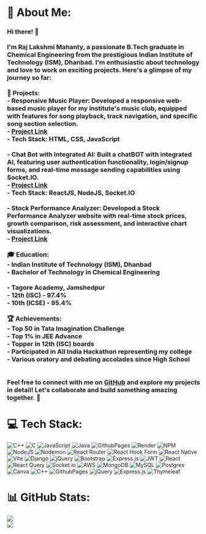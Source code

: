 # 💫 About Me:
### Hi there! 👋<br><br>I'm Raj Lakshmi Mahanty, a passionate B.Tech graduate in Chemical Engineering from the prestigious Indian Institute of Technology (ISM), Dhanbad. I'm enthusiastic about technology and love to work on exciting projects. Here's a glimpse of my journey so far:<br><br>🚀 **Projects:**<br>- **Responsive Music Player:** Developed a responsive web-based music player for my institute's music club, equipped with features for song playback, track navigation, and specific song section selection.<br>  - [Project Link](https://rajlakshmimahanty.github.io/MANTHAN.html/)<br>  - **Tech Stack:** HTML, CSS, JavaScript<br><br>- **Chat Bot with Integrated AI:** Built a chatBOT with integrated AI, featuring user authentication functionality, login/signup forms, and real-time message sending capabilities using Socket.IO.<br>  - [Project Link](https://chat-bot-axvd.onrender.com)<br>  - **Tech Stack:** ReactJS, NodeJS, Socket.IO<br><br>- **Stock Performance Analyzer:** Developed a Stock Performance Analyzer website with real-time stock prices, growth comparison, risk assessment, and interactive chart visualizations.<br>  - [Project Link](https://bit.ly/3KUpM5U)<br><br>🎓 **Education:**<br>- **Indian Institute of Technology (ISM), Dhanbad**<br>  - Bachelor of Technology in Chemical Engineering<br><br>- **Tagore Academy, Jamshedpur**<br>  - 12th (ISC) - 97.4%<br>  - 10th (ICSE) - 95.4%<br><br>🏆 **Achievements:**<br>- Top 50 in Tata Imagination Challenge<br>- Top 1% in JEE Advance<br>- Topper in 12th (ISC) boards<br>- Participated in All India Hackathon representing my college<br>- Various oratory and debating accolades since High School<br><br><br>Feel free to connect with me on [GitHub](https://github.com/RajLakshmiMahanty) and explore my projects in detail! Let's collaborate and build something amazing together. 🌟<br>


# 💻 Tech Stack:
![C++](https://img.shields.io/badge/c++-%2300599C.svg?style=flat&logo=c%2B%2B&logoColor=white) ![C](https://img.shields.io/badge/c-%2300599C.svg?style=flat&logo=c&logoColor=white) ![JavaScript](https://img.shields.io/badge/javascript-%23323330.svg?style=flat&logo=javascript&logoColor=%23F7DF1E) ![Java](https://img.shields.io/badge/java-%23ED8B00.svg?style=flat&logo=openjdk&logoColor=white) ![GithubPages](https://img.shields.io/badge/github%20pages-121013?style=flat&logo=github&logoColor=white) ![Render](https://img.shields.io/badge/Render-%46E3B7.svg?style=flat&logo=render&logoColor=white) ![NPM](https://img.shields.io/badge/NPM-%23CB3837.svg?style=flat&logo=npm&logoColor=white) ![NodeJS](https://img.shields.io/badge/node.js-6DA55F?style=flat&logo=node.js&logoColor=white) ![Nodemon](https://img.shields.io/badge/NODEMON-%23323330.svg?style=flat&logo=nodemon&logoColor=%BBDEAD) ![React Router](https://img.shields.io/badge/React_Router-CA4245?style=flat&logo=react-router&logoColor=white) ![React Hook Form](https://img.shields.io/badge/React%20Hook%20Form-%23EC5990.svg?style=flat&logo=reacthookform&logoColor=white) ![React Native](https://img.shields.io/badge/react_native-%2320232a.svg?style=flat&logo=react&logoColor=%2361DAFB) ![Vite](https://img.shields.io/badge/vite-%23646CFF.svg?style=flat&logo=vite&logoColor=white) ![Django](https://img.shields.io/badge/django-%23092E20.svg?style=flat&logo=django&logoColor=white) ![jQuery](https://img.shields.io/badge/jquery-%230769AD.svg?style=flat&logo=jquery&logoColor=white) ![Bootstrap](https://img.shields.io/badge/bootstrap-%238511FA.svg?style=flat&logo=bootstrap&logoColor=white) ![Express.js](https://img.shields.io/badge/express.js-%23404d59.svg?style=flat&logo=express&logoColor=%2361DAFB) ![JWT](https://img.shields.io/badge/JWT-black?style=flat&logo=JSON%20web%20tokens) ![React](https://img.shields.io/badge/react-%2320232a.svg?style=flat&logo=react&logoColor=%2361DAFB) ![React Query](https://img.shields.io/badge/-React%20Query-FF4154?style=flat&logo=react%20query&logoColor=white) ![Socket.io](https://img.shields.io/badge/Socket.io-black?style=flat&logo=socket.io&badgeColor=010101) ![AWS](https://img.shields.io/badge/AWS-%23FF9900.svg?style=flat&logo=amazon-aws&logoColor=white) ![MongoDB](https://img.shields.io/badge/MongoDB-%234ea94b.svg?style=flat&logo=mongodb&logoColor=white) ![MySQL](https://img.shields.io/badge/mysql-%2300000f.svg?style=flat&logo=mysql&logoColor=white) ![Postgres](https://img.shields.io/badge/postgres-%23316192.svg?style=flat&logo=postgresql&logoColor=white) ![Canva](https://img.shields.io/badge/Canva-%2300C4CC.svg?style=flat&logo=Canva&logoColor=white) ![C++](https://img.shields.io/badge/c++-%2300599C.svg?style=flat&logo=c%2B%2B&logoColor=white) ![GithubPages](https://img.shields.io/badge/github%20pages-121013?style=flat&logo=github&logoColor=white) ![jQuery](https://img.shields.io/badge/jquery-%230769AD.svg?style=flat&logo=jquery&logoColor=white) ![Express.js](https://img.shields.io/badge/express.js-%23404d59.svg?style=flat&logo=express&logoColor=%2361DAFB) ![Thymeleaf](https://img.shields.io/badge/Thymeleaf-%23005C0F.svg?style=flat&logo=Thymeleaf&logoColor=white)
# 📊 GitHub Stats:

![](https://github-readme-streak-stats.herokuapp.com/?user=RAJLAKSHMIMAHANTY&theme=dark&hide_border=false)<br/>
![](https://github-readme-stats.vercel.app/api/top-langs/?username=RAJLAKSHMIMAHANTY&theme=dark&hide_border=false&include_all_commits=false&count_private=false&layout=compact)

<!-- Proudly created with GPRM ( https://gprm.itsvg.in ) -->
